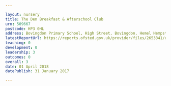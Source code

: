 ```yaml
---

layout: nursery
title: The Den Breakfast & Afterschool Club
urn: 509667
postcode: HP3 0HL
address: Bovingdon Primary School, High Street, Bovingdon, Hemel Hempstead, Hertfordshire, HP3 0HL
latestReportUrl: https://reports.ofsted.gov.uk/provider/files/2653341/urn/509667.pdf
teaching: 0
development: 0
leadership: 3
outcomes: 0
overall: 3
date: 01 April 2018 
datePublish: 31 January 2017

---
```

